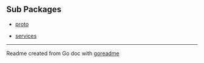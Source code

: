 # 

## Sub Packages

* [proto](./proto)

* [services](./services)

---
Readme created from Go doc with [goreadme](https://github.com/posener/goreadme)

